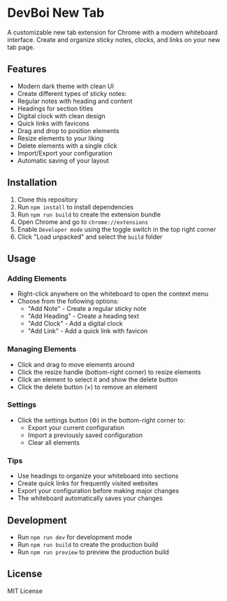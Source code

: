 # DevBoi New Tab

A customizable new tab extension for Chrome with a modern whiteboard interface. Create and organize sticky notes, clocks, and links on your new tab page.

## Features

-  Modern dark theme with clean UI
-  Create different types of sticky notes:
  - Regular notes with heading and content
  - Headings for section titles
  - Digital clock with clean design
  - Quick links with favicons
-  Drag and drop to position elements
-  Resize elements to your liking
-  Delete elements with a single click
-  Import/Export your configuration
-  Automatic saving of your layout

## Installation

1. Clone this repository
2. Run `npm install` to install dependencies
3. Run `npm run build` to create the extension bundle
4. Open Chrome and go to `chrome://extensions`
5. Enable `Developer mode` using the toggle switch in the top right corner
6. Click "Load unpacked" and select the `build` folder

## Usage

### Adding Elements

- Right-click anywhere on the whiteboard to open the context menu
- Choose from the following options:
  - "Add Note" - Create a regular sticky note
  - "Add Heading" - Create a heading text
  - "Add Clock" - Add a digital clock
  - "Add Link" - Add a quick link with favicon

### Managing Elements

- Click and drag to move elements around
- Click the resize handle (bottom-right corner) to resize elements
- Click an element to select it and show the delete button
- Click the delete button (×) to remove an element

### Settings

- Click the settings button (⚙️) in the bottom-right corner to:
  - Export your current configuration
  - Import a previously saved configuration
  - Clear all elements

### Tips

- Use headings to organize your whiteboard into sections
- Create quick links for frequently visited websites
- Export your configuration before making major changes
- The whiteboard automatically saves your changes

## Development

- Run `npm run dev` for development mode
- Run `npm run build` to create the production build
- Run `npm run preview` to preview the production build

## License

MIT License
